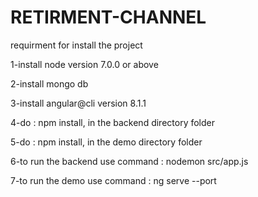 # RETIRMENT-CHANNEL
requirment for install the project

1-install node version 7.0.0 or above

2-install mongo db 

3-install angular@cli version 8.1.1

4-do : npm install, in the backend directory folder

5-do : npm install, in the demo directory folder

6-to run the backend use command : nodemon src/app.js 

7-to run the demo use command : ng serve --port <port>
